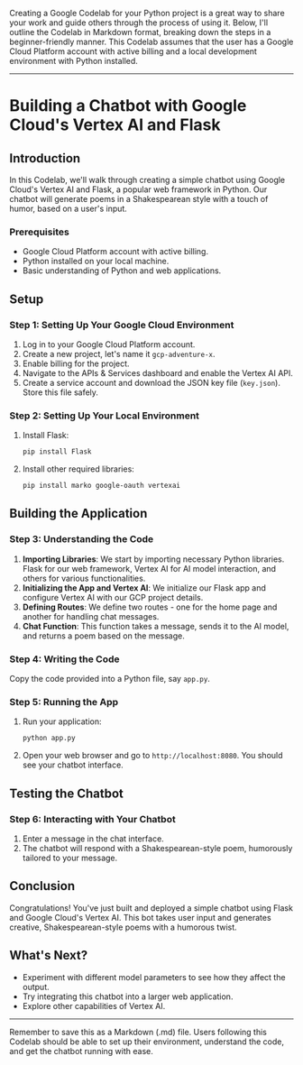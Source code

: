 Creating a Google Codelab for your Python project is a great way to share your work and guide others through the process of using it. Below, I'll outline the Codelab in Markdown format, breaking down the steps in a beginner-friendly manner. This Codelab assumes that the user has a Google Cloud Platform account with active billing and a local development environment with Python installed.

---

# Building a Chatbot with Google Cloud's Vertex AI and Flask

## Introduction

In this Codelab, we'll walk through creating a simple chatbot using Google Cloud's Vertex AI and Flask, a popular web framework in Python. Our chatbot will generate poems in a Shakespearean style with a touch of humor, based on a user's input.

### Prerequisites

- Google Cloud Platform account with active billing.
- Python installed on your local machine.
- Basic understanding of Python and web applications.

## Setup

### Step 1: Setting Up Your Google Cloud Environment

1. Log in to your Google Cloud Platform account.
2. Create a new project, let's name it `gcp-adventure-x`.
3. Enable billing for the project.
4. Navigate to the APIs & Services dashboard and enable the Vertex AI API.
5. Create a service account and download the JSON key file (`key.json`). Store this file safely.

### Step 2: Setting Up Your Local Environment

1. Install Flask:
   ```bash
   pip install Flask
   ```
2. Install other required libraries:
   ```bash
   pip install marko google-oauth vertexai
   ```

## Building the Application

### Step 3: Understanding the Code

1. **Importing Libraries**: We start by importing necessary Python libraries. Flask for our web framework, Vertex AI for AI model interaction, and others for various functionalities.
2. **Initializing the App and Vertex AI**: We initialize our Flask app and configure Vertex AI with our GCP project details.
3. **Defining Routes**: We define two routes - one for the home page and another for handling chat messages.
4. **Chat Function**: This function takes a message, sends it to the AI model, and returns a poem based on the message.

### Step 4: Writing the Code

Copy the code provided into a Python file, say `app.py`.

### Step 5: Running the App

1. Run your application:
   ```bash
   python app.py
   ```
2. Open your web browser and go to `http://localhost:8080`. You should see your chatbot interface.

## Testing the Chatbot

### Step 6: Interacting with Your Chatbot

1. Enter a message in the chat interface.
2. The chatbot will respond with a Shakespearean-style poem, humorously tailored to your message.

## Conclusion

Congratulations! You've just built and deployed a simple chatbot using Flask and Google Cloud's Vertex AI. This bot takes user input and generates creative, Shakespearean-style poems with a humorous twist.

## What's Next?

- Experiment with different model parameters to see how they affect the output.
- Try integrating this chatbot into a larger web application.
- Explore other capabilities of Vertex AI.

---

Remember to save this as a Markdown (.md) file. Users following this Codelab should be able to set up their environment, understand the code, and get the chatbot running with ease.
